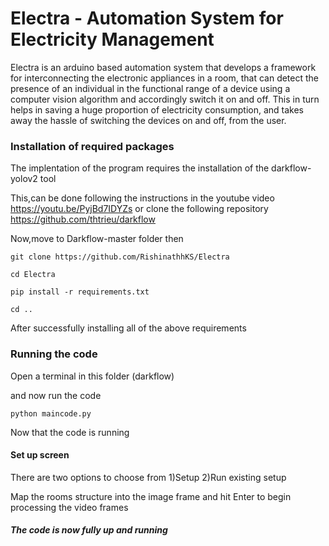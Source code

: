# Electra - Automation System for Electricity Management

Electra is an arduino based automation system that develops a framework for interconnecting the electronic appliances in a room, that can detect the presence of an individual in the functional range of a device using a computer vision algorithm and accordingly switch it on and off. This in turn helps in saving a huge proportion of electricity consumption, and takes away the hassle of switching the devices on and off, from the user.


### Installation of required packages

The implentation of the program requires the installation of the darkflow-yolov2 tool 

This,can be done following the instructions in the youtube video
https://youtu.be/PyjBd7IDYZs
or clone the following repository
https://github.com/thtrieu/darkflow

Now,move to Darkflow-master folder then

```
git clone https://github.com/RishinathhKS/Electra

cd Electra

pip install -r requirements.txt

cd ..
```

After successfully installing all of the above requirements

### Running the code

Open a terminal in this folder (darkflow) 

and now run the code

```
python maincode.py
```

Now that the code is running

#### Set up screen

There are two options to choose from
1)Setup
2)Run existing setup

Map the rooms structure into the image frame and hit Enter to begin processing the video frames





##### The code is now fully up and running
